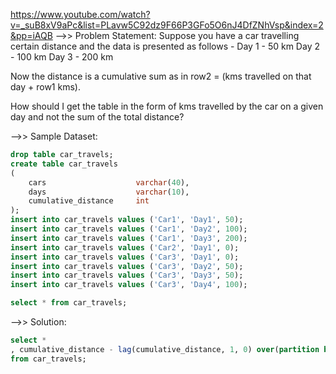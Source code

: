 https://www.youtube.com/watch?v=_suB8xV9aPc&list=PLavw5C92dz9F66P3GFo5O6nJ4DfZNhVsp&index=2&pp=iAQB
-->> Problem Statement:
Suppose you have a car travelling certain distance and the data is presented as follows -
Day 1 - 50 km
Day 2 - 100 km
Day 3 - 200 km

Now the distance is a cumulative sum as in
    row2 = (kms travelled on that day + row1 kms).

How should I get the table in the form of kms travelled by the car on a given day and not the sum of the total distance?


-->> Sample Dataset:
```sql
drop table car_travels;
create table car_travels
(
    cars                    varchar(40),
    days                    varchar(10),
    cumulative_distance     int
);
insert into car_travels values ('Car1', 'Day1', 50);
insert into car_travels values ('Car1', 'Day2', 100);
insert into car_travels values ('Car1', 'Day3', 200);
insert into car_travels values ('Car2', 'Day1', 0);
insert into car_travels values ('Car3', 'Day1', 0);
insert into car_travels values ('Car3', 'Day2', 50);
insert into car_travels values ('Car3', 'Day3', 50);
insert into car_travels values ('Car3', 'Day4', 100);

select * from car_travels;

```
-—>> Solution:
```sql
select *
, cumulative_distance - lag(cumulative_distance, 1, 0) over(partition by cars order by days) as distance_travelled
from car_travels;
```
